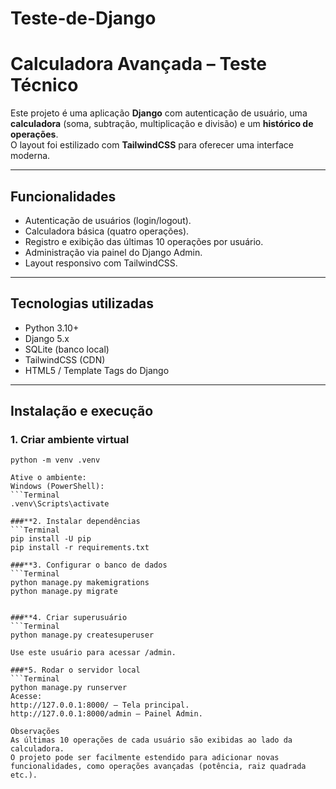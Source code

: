 # Teste-de-Django
# Calculadora Avançada – Teste Técnico

Este projeto é uma aplicação **Django** com autenticação de usuário, uma **calculadora** (soma, subtração, multiplicação e divisão) e um **histórico de operações**.  
O layout foi estilizado com **TailwindCSS** para oferecer uma interface moderna.

---

## **Funcionalidades**
- Autenticação de usuários (login/logout).
- Calculadora básica (quatro operações).
- Registro e exibição das últimas 10 operações por usuário.
- Administração via painel do Django Admin.
- Layout responsivo com TailwindCSS.

---

## **Tecnologias utilizadas**
- Python 3.10+
- Django 5.x
- SQLite (banco local)
- TailwindCSS (CDN)
- HTML5 / Template Tags do Django

---

## **Instalação e execução**

### **1. Criar ambiente virtual**
```Terminal
python -m venv .venv

Ative o ambiente:
Windows (PowerShell):
```Terminal
.venv\Scripts\activate

###**2. Instalar dependências
```Terminal
pip install -U pip
pip install -r requirements.txt

###**3. Configurar o banco de dados
```Terminal
python manage.py makemigrations
python manage.py migrate


###**4. Criar superusuário
```Terminal
python manage.py createsuperuser

Use este usuário para acessar /admin.

###*5. Rodar o servidor local
```Terminal
python manage.py runserver
Acesse:
http://127.0.0.1:8000/ – Tela principal.
http://127.0.0.1:8000/admin – Painel Admin.

Observações
As últimas 10 operações de cada usuário são exibidas ao lado da calculadora.
O projeto pode ser facilmente estendido para adicionar novas funcionalidades, como operações avançadas (potência, raiz quadrada etc.).

